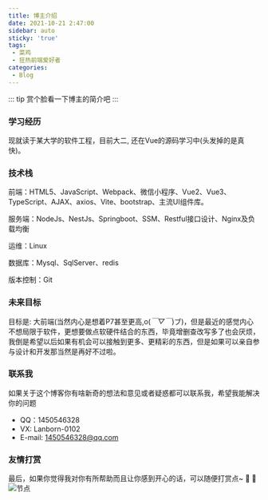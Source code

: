 ```yaml
---
title: 博主介绍
date: 2021-10-21 2:47:00
sidebar: auto
sticky: 'true'
tags:
 - 菜鸡
 - 狂热前端爱好者
categories:
 - Blog
---
```


::: tip
赏个脸看一下博主的简介吧
:::

### 学习经历
现就读于某大学的软件工程，目前大二, 还在Vue的源码学习中(头发掉的是真快)。
### 技术栈

前端：HTML5、JavaScript、Webpack、微信小程序、Vue2、Vue3、TypeScript、AJAX、axios、Vite、bootstrap、主流UI组件库。

服务端：NodeJs、NestJs、Springboot、SSM、Restful接口设计、Nginx及负载均衡

运维：Linux

数据库：Mysql、SqlServer、redis

版本控制：Git
### 未来目标
目标是: 大前端(当然内心是想着P7甚至更高,o(*￣▽￣*)ブ)，但是最近的感觉内心不想局限于软件，更想要做点软硬件结合的东西，毕竟增删查改写多了也会厌烦，我倒是希望以后如果有机会可以接触到更多、更精彩的东西，但是如果可以亲自参与设计和开发那当然是再好不过啦。
### 联系我

如果关于这个博客你有啥新奇的想法和意见或者疑惑都可以联系我，希望我能解决你的问题
- QQ：1450546328
- VX: Lanborn-0102
- E-mail: 1450546328@qq.com

### 友情打赏
最后，如果你觉得我对你有所帮助而且让你感到开心的话，可以随便打赏点~ :lemon: :pineapple: 
![节点](./Collection.png)